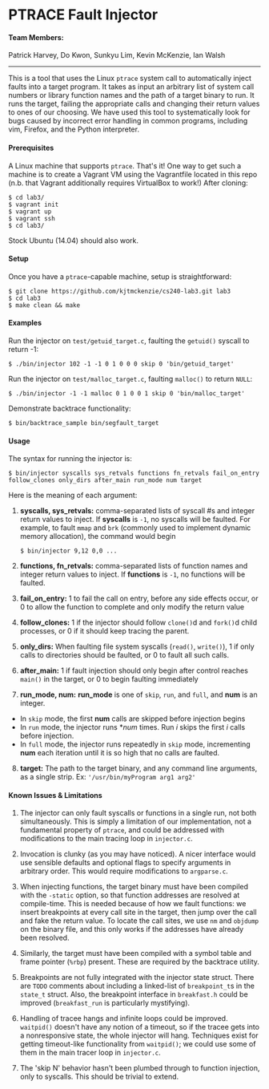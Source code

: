 # PTRACE Fault Injector

#### Team Members:
Patrick Harvey, Do Kwon, Sunkyu Lim, Kevin McKenzie, Ian Walsh

___

This is a tool that uses the Linux `ptrace` system call to automatically
inject faults into a target program. It takes as input an arbitrary list of
system call numbers or library function names and the path of a target binary
to run. It runs the target, failing the appropriate calls and changing their
return values to ones of our choosing. We have used this tool to systematically
look for bugs caused by incorrect error handling in common programs, including
vim, Firefox, and the Python interpreter.

#### Prerequisites
A Linux machine that supports `ptrace`. That's it! One way to get such a 
machine is to create a Vagrant VM using the Vagrantfile located in this repo 
(n.b. that Vagrant additionally requires VirtualBox to work!)
After cloning:

    $ cd lab3/
    $ vagrant init
    $ vagrant up
    $ vagrant ssh
    $ cd lab3/

Stock Ubuntu (14.04) should also work.

#### Setup

Once you have a `ptrace`-capable machine, setup is straightforward:

    $ git clone https://github.com/kjtmckenzie/cs240-lab3.git lab3
    $ cd lab3
    $ make clean && make

#### Examples

Run the injector on `test/getuid_target.c`, faulting the `getuid()` syscall to return -1:

    $ ./bin/injector 102 -1 -1 0 1 0 0 0 skip 0 'bin/getuid_target'

Run the injector on `test/malloc_target.c`, faulting `malloc()` to return `NULL`:

    $ ./bin/injector -1 -1 malloc 0 1 0 0 1 skip 0 'bin/malloc_target'

Demonstrate backtrace functionality:

    $ bin/backtrace_sample bin/segfault_target

#### Usage

The syntax for running the injector is:

`$ bin/injector syscalls sys_retvals functions fn_retvals fail_on_entry follow_clones only_dirs after_main run_mode num target`

Here is the meaning of each argument:

1. **syscalls, sys_retvals:** comma-separated lists of syscall #s and integer
return values to inject. If **syscalls** is `-1`, no syscalls will be faulted.
For example, to fault `mmap` and `brk` (commonly used to implement dynamic
 memory allocation), the command would begin

    `$ bin/injector 9,12 0,0 ...`

2. **functions, fn_retvals:** comma-separated lists of function names and
integer return values to inject. If **functions** is `-1`, no functions will
be faulted.

3. **fail_on_entry:** 1 to fail the call on entry, before any side effects occur,
or 0 to allow the function to complete and only modify the return value

4. **follow_clones:** 1 if the injector should follow `clone()`d and `fork()`d
child processes, or 0 if it should keep tracing the parent.

5. **only_dirs:** When faulting file system syscalls (`read()`, `write()`), 1
if only calls to directories should be faulted, or 0 to fault all such calls.

6. **after_main:** 1 if fault injection should only begin after control reaches
 `main()` in the target, or 0 to begin faulting immediately

7. **run_mode, num:** **run_mode** is one of `skip`, `run`, and `full`, and **num** 
is an integer.
  - In `skip` mode, the first **num** calls are skipped before injection begins
  - In `run` mode, the injector runs **num* times. Run _i_ skips the first _i_
calls before injection.
  - In `full` mode, the injector runs repeatedly in `skip` mode, incrementing **num**
each iteration until it is so high that no calls are faulted.

8. **target:** The path to the target binary, and any command line arguments, 
as a single strip. Ex: `'/usr/bin/myProgram arg1 arg2'`

#### Known Issues & Limitations

1. The injector can only fault syscalls or functions in a single run, not both 
simultaneously. This is simply a limitation of our implementation, not a 
fundamental property of `ptrace`, and could be addressed with modifications to 
the main tracing loop in `injector.c`.

2. Invocation is clunky (as you may have noticed). A nicer interface would use 
sensible defaults and optional flags to specify arguments in arbitrary order. 
This would require modifications to `argparse.c`.

3. When injecting functions, the target binary must have been compiled with the 
`-static` option, so that function addresses are resolved at compile-time. This 
is needed because of how we fault functions: we insert breakpoints at every 
call site in the target, then jump over the call and fake the return value. To 
locate the call sites, we use `nm` and `objdump` on the binary file, and this 
only works if the addresses have already been resolved.

4. Similarly, the target must have been compiled with a symbol table and frame 
pointer (`%rbp`) present. These are required by the backtrace utility.

5. Breakpoints are not fully integrated with the injector state struct. There
are `TODO` comments about including a linked-list of `breakpoint_t`s in the 
`state_t` struct. Also, the breakpoint interface in `breakfast.h` could be 
improved (`breakfast_run` is particularly mystifying).

6. Handling of tracee hangs and infinite loops could be improved. `waitpid()`
doesn't have any notion of a timeout, so if the tracee gets into a nonresponsive 
state, the whole injector will hang. Techniques exist for getting timeout-like 
functionality from `waitpid()`; we could use some of them in the main tracer 
loop in `injector.c`.

7. The 'skip N' behavior hasn't been plumbed through to function injection, 
only to syscalls. This should be trivial to extend.
